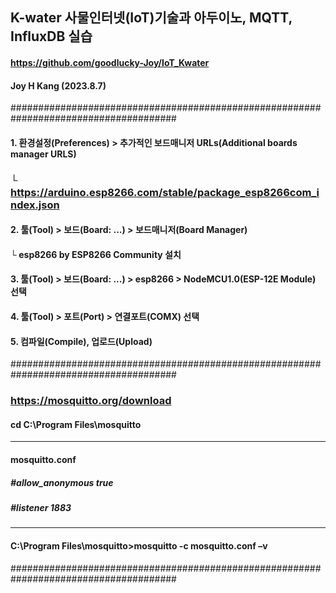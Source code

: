 ## K-water 사물인터넷(IoT)기술과 아두이노, MQTT, InfluxDB 실습 
#### https://github.com/goodlucky-Joy/IoT_Kwater
#### Joy H Kang (2023.8.7)
######################################################################################
#### 1. 환경설정(Preferences) > 추가적인 보드매니저 URLs(Additional boards manager URLS)
###  └ https://arduino.esp8266.com/stable/package_esp8266com_index.json
#### 2. 툴(Tool) > 보드(Board: ...) > 보드매니저(Board Manager)
#### └ esp8266 by ESP8266 Community 설치
#### 3. 툴(Tool) > 보드(Board: ...) > esp8266 > NodeMCU1.0(ESP-12E Module) 선택
#### 4. 툴(Tool) > 포트(Port) > 연결포트(COMX) 선택
#### 5. 컴파일(Compile), 업로드(Upload)
######################################################################################
### https://mosquitto.org/download
#### cd C:\Program Files\mosquitto
---
#### mosquitto.conf
##### #allow_anonymous true
##### #listener 1883
---
#### C:\Program Files\mosquitto>mosquitto -c mosquitto.conf –v
######################################################################################
